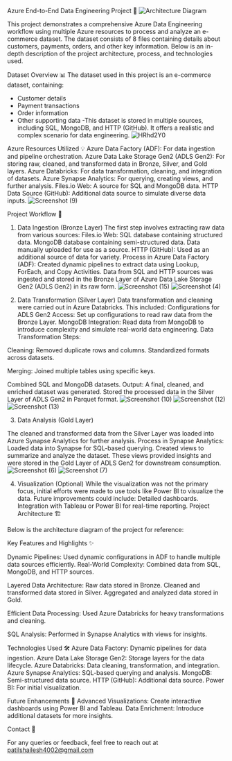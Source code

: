 Azure End-to-End Data Engineering Project 🌟
![Architecture Diagram](https://github.com/user-attachments/assets/47abf7e7-4b7a-4fb5-b824-06e1bb294220)

This project demonstrates a comprehensive Azure Data Engineering workflow using multiple Azure resources to process and analyze an e-commerce dataset. The dataset consists of 8 files containing details about customers, payments, orders, and other key information. Below is an in-depth description of the project architecture, process, and technologies used.

Dataset Overview 📊
The dataset used in this project is an e-commerce dataset, containing:
  - Customer details
  - Payment transactions
  - Order information
  - Other supporting data
  -This dataset is stored in multiple sources, including SQL, MongoDB, and HTTP (GitHub). It offers a realistic and complex scenario for data engineering.
![HRhd2Y0](https://github.com/user-attachments/assets/5602eb52-3824-4463-9101-3afda594ba83)


Azure Resources Utilized 💡
Azure Data Factory (ADF): For data ingestion and pipeline orchestration.
Azure Data Lake Storage Gen2 (ADLS Gen2): For storing raw, cleaned, and transformed data in Bronze, Silver, and Gold layers.
Azure Databricks: For data transformation, cleaning, and integration of datasets.
Azure Synapse Analytics: For querying, creating views, and further analysis.
Files.io Web: A source for SQL and MongoDB data.
HTTP Data Source (GitHub): Additional data source to simulate diverse data inputs.
![Screenshot (9)](https://github.com/user-attachments/assets/3082770f-da27-4e50-ba11-8c3667791b90)


Project Workflow 🔄

1. Data Ingestion (Bronze Layer)
The first step involves extracting raw data from various sources:
Files.io Web:
SQL database containing structured data.
MongoDB database containing semi-structured data.
Data manually uploaded for use as a source.
HTTP (GitHub):
Used as an additional source of data for variety.
Process in Azure Data Factory (ADF):
Created dynamic pipelines to extract data using Lookup, ForEach, and Copy Activities.
Data from SQL and HTTP sources was ingested and stored in the Bronze Layer of Azure Data Lake Storage Gen2 (ADLS Gen2) in its raw form.
![Screenshot (15)](https://github.com/user-attachments/assets/4f2f8dca-f82a-4077-8022-772ed221802d)
![Screenshot (4)](https://github.com/user-attachments/assets/56e7d573-6a2c-4064-ac5c-0bd538a6524f)


2. Data Transformation (Silver Layer)
Data transformation and cleaning were carried out in Azure Databricks. This included:
Configurations for ADLS Gen2 Access: Set up configurations to read raw data from the Bronze Layer.
MongoDB Integration: Read data from MongoDB to introduce complexity and simulate real-world data engineering.
Data Transformation Steps:

Cleaning:
Removed duplicate rows and columns.
Standardized formats across datasets.

Merging:
Joined multiple tables using specific keys.

Combined SQL and MongoDB datasets.
Output:
A final, cleaned, and enriched dataset was generated.
Stored the processed data in the Silver Layer of ADLS Gen2 in Parquet format.
![Screenshot (10)](https://github.com/user-attachments/assets/10e000c8-f38f-4f80-8441-db3d45aa4b1b)
![Screenshot (12)](https://github.com/user-attachments/assets/aa56a607-8a7c-4709-bc27-cb35983fba70)
![Screenshot (13)](https://github.com/user-attachments/assets/1947f601-6287-4c5f-9755-5a0497d9ccbc)


3. Data Analysis (Gold Layer)

The cleaned and transformed data from the Silver Layer was loaded into Azure Synapse Analytics for further analysis.
Process in Synapse Analytics:
Loaded data into Synapse for SQL-based querying.
Created views to summarize and analyze the dataset.
These views provided insights and were stored in the Gold Layer of ADLS Gen2 for downstream consumption.
![Screenshot (6)](https://github.com/user-attachments/assets/657b3815-50b0-4e10-a1be-4cfdef0ba505)
![Screenshot (7)](https://github.com/user-attachments/assets/a47d77a6-96b8-4bc9-9b28-7743e98c498f)



4. Visualization (Optional)
While the visualization was not the primary focus, initial efforts were made to use tools like Power BI to visualize the data. Future improvements could include:
Detailed dashboards.
Integration with Tableau or Power BI for real-time reporting.
Project Architecture 🏗️

Below is the architecture diagram of the project for reference:



Key Features and Highlights ✨

Dynamic Pipelines:
Used dynamic configurations in ADF to handle multiple data sources efficiently.
Real-World Complexity:
Combined data from SQL, MongoDB, and HTTP sources.

Layered Data Architecture:
Raw data stored in Bronze.
Cleaned and transformed data stored in Silver.
Aggregated and analyzed data stored in Gold.

Efficient Data Processing:
Used Azure Databricks for heavy transformations and cleaning.

SQL Analysis:
Performed in Synapse Analytics with views for insights.

Technologies Used 🛠️
Azure Data Factory: Dynamic pipelines for data ingestion.
Azure Data Lake Storage Gen2: Storage layers for the data lifecycle.
Azure Databricks: Data cleaning, transformation, and integration.
Azure Synapse Analytics: SQL-based querying and analysis.
MongoDB: Semi-structured data source.
HTTP (GitHub): Additional data source.
Power BI: For initial visualization.


Future Enhancements 🚀
Advanced Visualizations: Create interactive dashboards using Power BI and Tableau.
Data Enrichment: Introduce additional datasets for more insights.


Contact 📧

For any queries or feedback, feel free to reach out at patilshailesh4002@gmail.com
